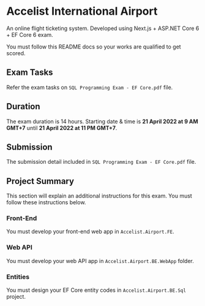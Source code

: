 # Accelist International Airport

An online flight ticketing system. Developed using Next.js + ASP.NET Core 6 + EF Core 6 exam.

You must follow this README docs so your works are qualified to get scored.

## Exam Tasks
Refer the exam tasks on `SQL Programming Exam - EF Core.pdf` file.

## Duration
The exam duration is 14 hours. Starting date & time is **21 April 2022 at 9 AM GMT+7** until **21 April 2022 at 11 PM GMT+7**.

## Submission
The submission detail included in `SQL Programming Exam - EF Core.pdf` file.

## Project Summary
This section will explain an additional instructions for this exam. You must follow these instructions below.

### Front-End
You must develop your front-end web app in `Accelist.Airport.FE`.

### Web API
You must develop your web API app in `Accelist.Airport.BE.WebApp` folder.

### Entities
You must design your EF Core entity codes in `Accelist.Airport.BE.Sql` project.